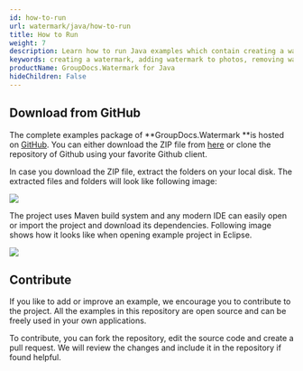 ```yaml
---
id: how-to-run
url: watermark/java/how-to-run
title: How to Run
weight: 7
description: Learn how to run Java examples which contain creating a watermark, removing watermark, adding watermark to photos, removing watermark from photo and many more examples.
keywords: creating a watermark, adding watermark to photos, removing watermark, removing watermark from photo, Java
productName: GroupDocs.Watermark for Java
hideChildren: False
---
```

## Download from GitHub

The complete examples package of **GroupDocs.Watermark **is hosted on [GitHub](https://github.com/groupdocs-watermark/GroupDocs.Watermark-for-Java). You can either download the ZIP file from [here](https://codeload.github.com/groupdocs-watermark/GroupDocs.watermark-for-Java/zip/master) or clone the repository of Github using your favorite Github client.

In case you download the ZIP file, extract the folders on your local disk. The extracted files and folders will look like following image:

![](/watermark/java/images/how-to-run.png)

The project uses Maven build system and any modern IDE can easily open or import the project and download its dependencies. Following image shows how it looks like when opening example project in Eclipse.

![](/watermark/java/images/how-to-run_1.png)

## Contribute

If you like to add or improve an example, we encourage you to contribute to the project. All the examples in this repository are open source and can be freely used in your own applications.

To contribute, you can fork the repository, edit the source code and create a pull request. We will review the changes and include it in the repository if found helpful.
